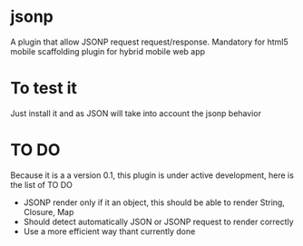 jsonp
=====

A plugin that allow JSONP request request/response.
Mandatory for html5 mobile scaffolding plugin for hybrid mobile web app

To test it
===========

Just install it and as JSON will take into account the jsonp behavior

TO DO
=====

Because it is a a version 0.1, this plugin is under active development, here is the list of TO DO

* JSONP render only if it an object, this should be able to render String, Closure, Map
* Should detect automatically JSON or JSONP request to render correctly
* Use a more efficient way thant currently done


